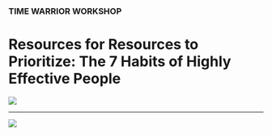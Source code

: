 ### TIME WARRIOR WORKSHOP

# Resources for Resources to Prioritize: The 7 Habits of Highly Effective People

<a href="https://www.amazon.com/Habits-Highly-Effective-People-Powerful/dp/1451639619" target="_blank"><img src="http://teaching.polishedsolid.com/time-warrior/7-Habits.jpeg"></a>

---

<img src="http://teaching.polishedsolid.com/time-warrior/the-matrix.jpeg">

